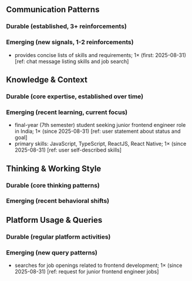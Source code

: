 ## Communication Patterns
### Durable (established, 3+ reinforcements)

### Emerging (new signals, 1-2 reinforcements)
- provides concise lists of skills and requirements; 1× (first: 2025-08-31) [ref: chat message listing skills and job search]

## Knowledge & Context
### Durable (core expertise, established over time)

### Emerging (recent learning, current focus)
- final-year (7th semester) student seeking junior frontend engineer role in India; 1× (since 2025-08-31) [ref: user statement about status and goal]
- primary skills: JavaScript, TypeScript, ReactJS, React Native; 1× (since 2025-08-31) [ref: user self-described skills]

## Thinking & Working Style
### Durable (core thinking patterns)

### Emerging (recent behavioral shifts)

## Platform Usage & Queries
### Durable (regular platform activities)

### Emerging (new query patterns)
- searches for job openings related to frontend development; 1× (since 2025-08-31) [ref: request for junior frontend engineer jobs]
